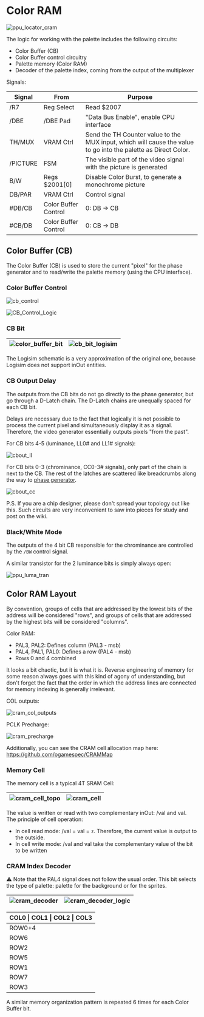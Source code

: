 # Color RAM

![ppu_locator_cram](/BreakingNESWiki/imgstore/ppu/ppu_locator_cram.jpg)

The logic for working with the palette includes the following circuits:
- Color Buffer (CB)
- Color Buffer control circuitry
- Palette memory (Color RAM)
- Decoder of the palette index, coming from the output of the multiplexer

Signals:

|Signal|From|Purpose|
|---|---|---|
|/R7|Reg Select|Read $2007|
|/DBE|/DBE Pad|"Data Bus Enable", enable CPU interface|
|TH/MUX|VRAM Ctrl|Send the TH Counter value to the MUX input, which will cause the value to go into the palette as Direct Color.|
|/PICTURE|FSM|The visible part of the video signal with the picture is generated|
|B/W|Regs $2001\[0\]|Disable Color Burst, to generate a monochrome picture|
|DB/PAR|VRAM Ctrl|Control signal|
|#DB/CB|Color Buffer Control|0: DB -> CB|
|#CB/DB|Color Buffer Control|0: CB -> DB|

## Color Buffer (CB)

The Color Buffer (CB) is used to store the current "pixel" for the phase generator and to read/write the palette memory (using the CPU interface).

### Color Buffer Control

![cb_control](/BreakingNESWiki/imgstore/ppu/cb_control.jpg)

![CB_Control_Logic](/BreakingNESWiki/imgstore/ppu/CB_Control_Logic.jpg)

### CB Bit

|![color_buffer_bit](/BreakingNESWiki/imgstore/ppu/color_buffer_bit.jpg)|![cb_bit_logisim](/BreakingNESWiki/imgstore/ppu/cb_bit_logisim.jpg)|
|---|---|

The Logisim schematic is a very approximation of the original one, because Logisim does not support inOut entities.

### CB Output Delay

The outputs from the CB bits do not go directly to the phase generator, but go through a D-Latch chain. The D-Latch chains are unequally spaced for each CB bit.

Delays are necessary due to the fact that logically it is not possible to process the current pixel and simultaneously display it as a signal. Therefore, the video generator essentially outputs pixels "from the past".

For CB bits 4-5 (luminance, LL0# and LL1# signals):

![cbout_ll](/BreakingNESWiki/imgstore/ppu/cbout_ll.jpg)

For CB bits 0-3 (chrominance, CC0-3# signals), only part of the chain is next to the CB. The rest of the latches are scattered like breadcrumbs along the way to [phase generator](video_out.md).

![cbout_cc](/BreakingNESWiki/imgstore/ppu/cbout_cc.jpg)

P.S. If you are a chip designer, please don't spread your topology out like this. Such circuits are very inconvenient to saw into pieces for study and post on the wiki.

### Black/White Mode

The outputs of the 4 bit CB responsible for the chrominance are controlled by the `/BW` control signal.

A similar transistor for the 2 luminance bits is simply always open:

![ppu_luma_tran](/BreakingNESWiki/imgstore/ppu/ppu_luma_tran.jpg)

## Color RAM Layout

By convention, groups of cells that are addressed by the lowest bits of the address will be considered "rows", and groups of cells that are addressed by the highest bits will be considered "columns".

Color RAM:
- PAL3, PAL2: Defines column (PAL3 - msb)
- PAL4, PAL1, PAL0: Defines a row (PAL4 - msb)
- Rows 0 and 4 combined

It looks a bit chaotic, but it is what it is. Reverse engineering of memory for some reason always goes with this kind of agony of understanding, but don't forget the fact that the order in which the address lines are connected for memory indexing is generally irrelevant.

COL outputs:

![cram_col_outputs](/BreakingNESWiki/imgstore/ppu/cram_col_outputs.jpg)

PCLK Precharge:

![cram_precharge](/BreakingNESWiki/imgstore/ppu/cram_precharge.jpg)

Additionally, you can see the CRAM cell allocation map here: https://github.com/ogamespec/CRAMMap

### Memory Cell

The memory cell is a typical 4T SRAM Cell:

|![cram_cell_topo](/BreakingNESWiki/imgstore/ppu/cram_cell_topo.jpg)|![cram_cell](/BreakingNESWiki/imgstore/ppu/cram_cell.jpg)|
|---|---|

The value is written or read with two complementary inOut: /val and val. The principle of cell operation:
- In cell read mode: /val = val = `z`. Therefore, the current value is output to the outside.
- In cell write mode: /val and val take the complementary value of the bit to be written

### CRAM Index Decoder

:warning: Note that the PAL4 signal does not follow the usual order. This bit selects the type of palette: palette for the background or for the sprites.

|![cram_decoder](/BreakingNESWiki/imgstore/ppu/cram_decoder.jpg)|![cram_decoder_logic](/BreakingNESWiki/imgstore/ppu/cram_decoder_logic.jpg)|
|---|---|

|COL0 \| COL1 \| COL2 \| COL3|
|---|
|ROW0+4|
|ROW6|
|ROW2|
|ROW5|
|ROW1|
|ROW7|
|ROW3|

A similar memory organization pattern is repeated 6 times for each Color Buffer bit.
